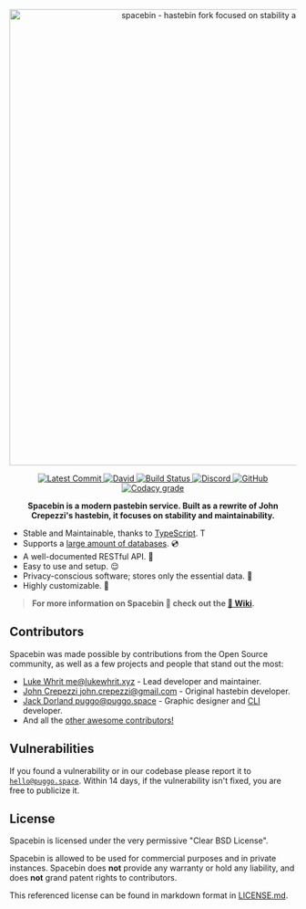 <!-- Spacebin README.md -->
<!-- Licensed under the BSD 3-Clause Clear License-->

<p align="center">
  <img
    width="800"
    src="https://raw.githubusercontent.com/spacebin-org/spacebin/master/media/Spacebin%20Large/Spacebin%20Large.png"
    alt="spacebin - hastebin fork focused on stability and maintainability"
  />
</p>

<p align="center">
  <a href="https://github.com/spacebin-org/spacebin/commits/master">
    <img
      src="https://img.shields.io/github/last-commit/spacebin-org/spacebin?style=flat-square"
      alt="Latest Commit"
    />
  </a>
  <a href="https://github.com/spacebin-org/spacebin/blob/master/package.json">
    <img
      alt="David"
      src="https://img.shields.io/david/spacebin-org/spacebin?style=flat-square"
    />
  </a>
  <a href="https://actions-badge.atrox.dev/spacebin-org/spacebin/goto?ref=master">
    <img
      src="https://img.shields.io/endpoint.svg?url=https%3A%2F%2Factions-badge.atrox.dev%2Fspacebin-org%2Fspacebin%2Fbadge%3Fref%3Dmaster&style=flat-square"
      alt="Build Status"
    />
  </a>
  <a href="https://discord.gg/hXxBtMJ">
    <img
      alt="Discord"
      src="https://img.shields.io/discord/717911514593493012?color=7289da&style=flat-square"
    />
  </a>
  <a href="https://github.com/spacebin-org/spacebin/blob/master/LICENSE.md">
    <img
      alt="GitHub"
      src="https://img.shields.io/github/license/spacebin-org/spacebin?color=%20%23e34b4a&logoColor=%23000000&style=flat-square"
    />
  </a>
  <a href="https://app.codacy.com/gh/spacebin-org/spacebin">
    <img 
         alt="Codacy grade" 
         src="https://img.shields.io/codacy/grade/3e50ba40449743a2b43cd2139fc64161?style=flat-square"
    >
  </a>
</p>

<p align="center">
  <b>Spacebin is a modern pastebin service. Built as a rewrite of John Crepezzi's hastebin, it focuses on stability and maintainability.</b>
</p>

* Stable and Maintainable, thanks to [TypeScript](https://www.typescriptlang.org). <img src="https://raw.githubusercontent.com/remojansen/logo.ts/master/ts.png" alt="TS" width="14" height="14" style="border-radius:2px;">
* Supports a [large amount of databases](#database-setup). 💿
* A well-documented RESTful API. 📖
* Easy to use and setup. 😌
* Privacy-conscious software; stores only the essential data. 🤔
* Highly customizable. 🎨

> **For more information on Spacebin 🚀 check out the [📖 Wiki](https://github.com/spacebin-org/spacebin/wiki).**

## Contributors

Spacebin was made possible by contributions from the Open Source community, as well as a few projects and people that stand out the most:

* [Luke Whrit <me@lukewhrit.xyz>](https://github.com/lukewhrit) - Lead developer and maintainer.
* [John Crepezzi <john.crepezzi@gmail.com>](https://github.com/seejohnrun) - Original hastebin developer.
* [Jack Dorland <puggo@puggo.space>](https://github.com/heyitspuggo) - Graphic designer and [CLI](https://github.com/spacebin-org/cli) developer.
* And all the [other awesome contributors!](https://github.com/spacebin-org/spacebin/graphs/contributors)

## Vulnerabilities

If you found a vulnerability or in our codebase please report it to [`hello@puggo.space`](mailto:hello@puggo.space). Within 14 days, if the vulnerability isn't fixed, you are free to publicize it.

## License

Spacebin is licensed under the very permissive "Clear BSD License".

Spacebin is allowed to be used for commercial purposes and in private instances. Spacebin does **not** provide any warranty or hold any liability, and does **not** grand patent rights to contributors.

This referenced license can be found in markdown format in [LICENSE.md](LICENSE.md).
